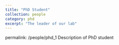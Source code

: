 ```yaml
---
title: "PhD Student"
collection: people
category: phd
excerpt: "The leader of our lab"
---
```

permalink: /people/phd_1
Description of PhD student